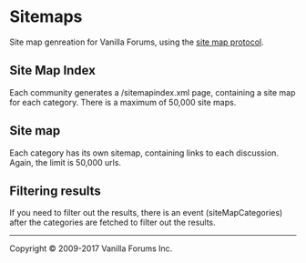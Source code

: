 # Sitemaps

Site map genreation for Vanilla Forums, using the [site map protocol](https://www.sitemaps.org/protocol.html).

## Site Map Index

Each community generates a /sitemapindex.xml page, containing a site map for each category. There is a maximum of 50,000 site maps.

## Site map

Each category has its own sitemap, containing links to each discussion. Again, the limit is 50,000 urls.

## Filtering results

If you need to filter out the results, there is an event (siteMapCategories) after the categories are fetched to filter out the results.

---

Copyright &copy; 2009-2017 Vanilla Forums Inc.
